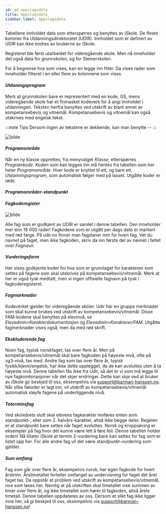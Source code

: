 ```yaml
---
id: gd_oppslagsdata
title: Oppslagsdata
sidebar_label: Oppslagsdata
---
```

Tabellene innholdet data som etterspørres og benyttes av iSkole. De fleste kommer fra Utdanningsdirektoratet (UDIR). Innholdet som er definert av UDIR kan ikke endres av brukerne av iSkole. 

Registeret ble først utarbeidet for videregående skole. Men nå inneholder det også data for grunnskolen, og for Steinerskolen. 

For å begrense hva som vises, kan en legge inn filter. Da vises rader som inneholder filteret i en eller flere av kolonnene som vises.

#### _Utdaningsprogram_

Merk at grunnskolen bare er representert med en kode, GS, mens videregående skole har et finmasket kodeverk for å angi innholdet i utdanningen. Teksten herfra benyttes ved utskrift av blant annet av kompetansebevis og vitnemål. Kompetansebevis og vitnemål kan også utskrives med engelsk tekst.

:::note Tips
Dersom ingen av tekstene er dekkende, kan man benytte --
:::

![bilde](https://user-images.githubusercontent.com/80097133/148767105-e055bd1a-2d0d-49d2-af6d-eeb5be250ce6.png)

#### _Programområde_

Når en ny klasse opprettes, fra menyvalget _Klasse_, etterspørres _Programkode_. Koden som kan legges inn må hentes fra tabellen som her heter _Programområde_. Hver kode er knyttet til ett, og bare ett, _Utdanningsprogram_, som automatisk følger med på lasset. Utgåtte koder er røde.

#### _Programområder-standpunkt_

#### _Fagkoderegister_

![bilde](https://user-images.githubusercontent.com/80097133/148937507-67d7138e-6e9a-4962-9418-539a230a6f48.png)

Alle fag som er godkjent av UDIR er samlet i denne tabellen. Den inneholder mer enn 18 000 rader! Fagkodene som er utgått per dags dato er markert med rød farge. På udir.no finner man fagplaner mm for hvert fag. Vet du navnet på faget, men ikke fagkoden, skriv da inn første del av navnet i feltet over _Fagnavn_.

#### _Vurderingsform_

Her vises godkjente koder for hva som er grunnlaget for karakteren som settes på fagene som skal utskrives på kompetansebevis/vitnemål. Merk at her er også tysk medtatt, men vi ingen offisielle fagnavn på tysk i fagkoderegisteret.

#### _Fagmarknader_

Kodeverket gjelder for videregående skoler. Udir har en gruppe merknader som skal kunne brukes ved utskrift av kompetansebevis/vitnemål. Disse FAM-kodene skal benyttes på elevnivå, se _Elevadmin>Karakterdokumentasjon_ og _Elevadmin>Karakterer/FAM_. Utgåtte fagmerknader vises også, men da med rød skrift.

#### _Ekskluderende fag_

Noen fag, typisk norskfaget, tas over flere år. Men på kompetansebevis/vitnemål skal bare fagkoden på høyeste nivå, ofte på vg3-nivå, tas med.  Andre fag som tas over flere år, typisk fysikk/kjemi/engelsk, har ikke dette opplegget, da de kan avsluttes uten å ta høyeste nivå. Denne tabellen fås ikke fra Udir, så det er vi som må legge til nye fagkombinasjoner når det skjer endringer. Dette kan skje ved at bruker av iSkole gir beskjed til oss, eksempelvis via support@barman-hanssen.no. Når slike fakoder er lagt inn, vil utskrift av kompetansebevis/vitnemål automatisk sløyfe fagene på underliggende nivå.

#### _Toterminsfag_
Ved skoleårets slutt skal elevens fagkarakter innføres enten som standpunkt-, eller som 2. halvårs-karakter, altså ikke begge deler. Regelen er at standpunkt bare settes når faget avsluttes. Norsk og kroppsøving er eksempler på fag hvor det kunne være lett å føre feil. Denne tabellen holder orden! Nå tillater iSkole at termin 2-vurdering bare kan settes for fag som er listet opp her. For alle andre fag vil det være standpunkt-vurdering som gjelder.

#### _Sum omfang_

Fag som går over flere år, eksempelvis norsk, har egen fagkode for hvert årstrinn. Årstimetallet forteller omfanget av undervisning for faget det året faget tas. Da oppstår et problem ved utskrift av kompetansebevis/vitnemål, noe som løses her. Nemlig at på utskriften skal timetallet vise summen av timer over flere år, og ikke timetallet som hører til fagkoden, altså årets timetall. Denne tabellen oppdateres av oss. Dersom et slikt fag ikke ligger inne her, så gi beskjed til oss, eksempelvis via support@barman-hanssen.no!
